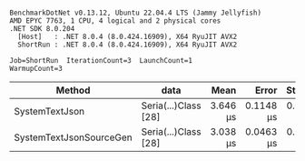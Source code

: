 ```

BenchmarkDotNet v0.13.12, Ubuntu 22.04.4 LTS (Jammy Jellyfish)
AMD EPYC 7763, 1 CPU, 4 logical and 2 physical cores
.NET SDK 8.0.204
  [Host]   : .NET 8.0.4 (8.0.424.16909), X64 RyuJIT AVX2
  ShortRun : .NET 8.0.4 (8.0.424.16909), X64 RyuJIT AVX2

Job=ShortRun  IterationCount=3  LaunchCount=1  
WarmupCount=3  

```
| Method                  | data                 | Mean     | Error     | StdDev    | Min      | Max      | Gen0   | Allocated |
|------------------------ |--------------------- |---------:|----------:|----------:|---------:|---------:|-------:|----------:|
| SystemTextJson          | Seria(...)Class [28] | 3.646 μs | 0.1148 μs | 0.0063 μs | 3.640 μs | 3.653 μs | 0.0229 |   2.07 KB |
| SystemTextJsonSourceGen | Seria(...)Class [28] | 3.038 μs | 0.0463 μs | 0.0025 μs | 3.035 μs | 3.040 μs | 0.0267 |    2.2 KB |
